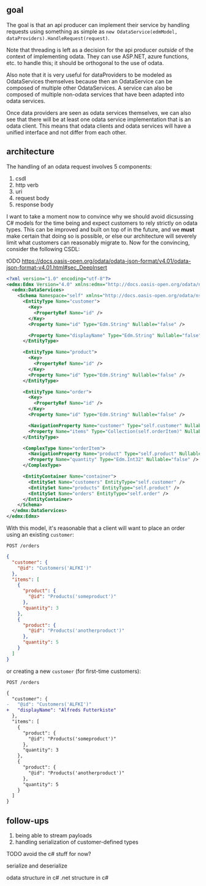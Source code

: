 ## goal

The goal is that an api producer can implement their service by handling requests using something as simple as `new OdataService(edmModel, dataProviders).HandleRequest(request)`.

Note that threading is left as a decision for the api producer *outside* of the context of implementing odata. They can use ASP.NET, azure functions, etc. to handle this; it should be orthogonal to the use of odata.

Also note that it is very useful for dataProviders to be modeled as OdataServices themselves because then an OdataService can be composed of multiple other OdataServices. A service can also be composed of multiple non-odata services that have been adapted into odata services.

Once data providers are seen as odata services themselves, we can also see that there will be at least one odata service implementation that is an odata client. This means that odata clients and odata services will have a unified interface and not differ from each other.

## architecture

The handling of an odata request involves 5 components:
1. csdl
2. http verb
3. uri
4. request body
5. response body

I want to take a moment now to convince why we should avoid dicsussing C# models for the time being and expect customers to rely strictly on odata types. This can be improved and built on top of in the future, and we **must** make certain that doing so is possible, or else our architecture will severely limit what customers can reasonably migrate to. Now for the convincing, consider the following CSDL:

tODO https://docs.oasis-open.org/odata/odata-json-format/v4.01/odata-json-format-v4.01.html#sec_DeepInsert
```xml
<?xml version="1.0" encoding="utf-8"?>
<edmx:Edmx Version="4.0" xmlns:edmx="http://docs.oasis-open.org/odata/ns/edmx">
  <edmx:DataServices>
    <Schema Namespace="self" xmlns="http://docs.oasis-open.org/odata/ns/edm">
      <EntityType Name="customer">
        <Key>
          <PropertyRef Name="id" />
        </Key>
        <Property Name="id" Type="Edm.String" Nullable="false" />

        <Property Name="displayName" Type="Edm.String" Nullable="false" />
      </EntityType>

      <EntityType Name="product">
        <Key>
          <PropertyRef Name="id" />
        </Key>
        <Property Name="id" Type="Edm.String" Nullable="false" />
      </EntityType>

      <EntityType Name="order">
        <Key>
          <PropertyRef Name="id" />
        </Key>
        <Property Name="id" Type="Edm.String" Nullable="false" />

        <NavigationProperty Name="customer" Type="self.customer" Nullable="false" ContainsTarget="false" />
        <Property Name="items" Type="Collection(self.orderItem)" Nullable="false" />
      </EntityType>

      <ComplexType Name="orderItem">
        <NavigationProperty Name="product" Type="self.product" Nullable="false" ContainsTarget="false" />
        <Property Name="quantity" Type="Edm.Int32" Nullable="false" />
      </ComplexType>

      <EntityContainer Name="container">
        <EntitySet Name="customers" EntityType="self.customer" />
        <EntitySet Name="products" EntityType="self.product" />
        <EntitySet Name="orders" EntityType="self.order" />
      </EntityContainer>
    </Schema>
  </edmx:DataServices>
</edmx:Edmx>
```
With this model, it's reasonable that a client will want to place an order using an existing `customer`:
```http
POST /orders
```
```json
{
  "customer": {
    "@id": "Customers('ALFKI')"
  },
  "items": [
    {
      "product": {
        "@id": "Products('someproduct')"
      },
      "quantity": 3
    },
    {
      "product": {
        "@id": "Products('anotherproduct')"
      },
      "quantity": 5
    }
  ]
}
```
or creating a new `customer` (for first-time customers):
```http
POST /orders
```
```diff
{
  "customer": {
-   "@id": "Customers('ALFKI')"
+   "displayName": "Alfreds Futterkiste"
  },
  "items": [
    {
      "product": {
        "@id": "Products('someproduct')"
      },
      "quantity": 3
    },
    {
      "product": {
        "@id": "Products('anotherproduct')"
      },
      "quantity": 5
    }
  ]
}
```

## follow-ups
1. being able to stream payloads
2. handling serialization of customer-defined types







TODO avoid the c# stuff for now?

serialize and deserialize


odata structure in c#
.net structure in c#
